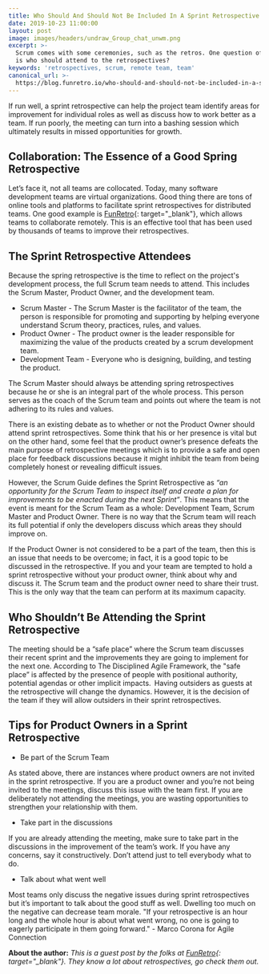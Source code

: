 ```yaml
---
title: Who Should And Should Not Be Included In A Sprint Retrospective
date: 2019-10-23 11:00:00
layout: post
image: images/headers/undraw_Group_chat_unwm.png
excerpt: >-
  Scrum comes with some ceremonies, such as the retros. One question often asked
  is who should attend to the retrospectives?
keywords: 'retrospectives, scrum, remote team, team'
canonical_url: >-
  https://blog.funretro.io/who-should-and-should-not-be-included-in-a-sprint-retrospective/
---
```


If run well, a sprint retrospective can help the project team identify areas for improvement for individual roles as well as discuss how to work better as a team. If run poorly, the meeting can turn into a bashing session which ultimately results in missed opportunities for growth.

## Collaboration: The Essence of a Good Spring Retrospective

Let’s face it, not all teams are collocated. Today, many software development teams are virtual organizations. Good thing there are tons of online tools and platforms to facilitate sprint retrospectives for distributed teams. One good example is [FunRetro](https://funretro.io){: target="_blank"}, which allows teams to collaborate remotely. This is an effective tool that has been used by thousands of teams to improve their retrospectives.

## The Sprint Retrospective Attendees

Because the spring retrospective is the time to reflect on the project's development process, the full Scrum team needs to attend. This includes the Scrum Master, Product Owner, and the development team.

* Scrum Master - The Scrum Master is the facilitator of the team, the person is responsible for promoting and supporting by helping everyone understand Scrum theory, practices, rules, and values.
* Product Owner - The product owner is the leader responsible for maximizing the value of the products created by a scrum development team.
* Development Team - Everyone who is designing, building, and testing the product.

The Scrum Master should always be attending spring retrospectives because he or she is an integral part of the whole process. This person serves as the coach of the Scrum team and points out where the team is not adhering to its rules and values.

There is an existing debate as to whether or not the Product Owner should attend sprint retrospectives. Some think that his or her presence is vital but on the other hand, some feel that the product owner’s presence defeats the main purpose of retrospective meetings which is to provide a safe and open place for feedback discussions because it might inhibit the team from being completely honest or revealing difficult issues.

However, the Scrum Guide defines the Sprint Retrospective as *“an opportunity for the Scrum Team to inspect itself and create a plan for improvements to be enacted during the next Sprint”*. This means that the event is meant for the Scrum Team as a whole: Development Team, Scrum Master and Product Owner. There is no way that the Scrum team will reach its full potential if only the developers discuss which areas they should improve on.

If the Product Owner is not considered to be a part of the team, then this is an issue that needs to be overcome; in fact, it is a good topic to be discussed in the retrospective. If you and your team are tempted to hold a sprint retrospective without your product owner, think about why and discuss it. The Scrum team and the product owner need to share their trust. This is the only way that the team can perform at its maximum capacity.

## Who Shouldn’t Be Attending the Sprint Retrospective

The meeting should be a “safe place” where the Scrum team discusses their recent sprint and the improvements they are going to implement for the next one. According to The Disciplined Agile Framework, the "safe place” is affected by the presence of people with positional authority, potential agendas or other implicit impacts. Having outsiders as guests at the retrospective will change the dynamics. However, it is the decision of the team if they will allow outsiders in their sprint retrospectives.

## Tips for Product Owners in a Sprint Retrospective

* Be part of the Scrum Team

As stated above, there are instances where product owners are not invited in the sprint retrospective. If you are a product owner and you’re not being invited to the meetings, discuss this issue with the team first. If you are deliberately not attending the meetings, you are wasting opportunities to strengthen your relationship with them.

* Take part in the discussions

If you are already attending the meeting, make sure to take part in the discussions in the improvement of the team’s work. If you have any concerns, say it constructively. Don’t attend just to tell everybody what to do.

* Talk about what went well

Most teams only discuss the negative issues during sprint retrospectives but it’s important to talk about the good stuff as well. Dwelling too much on the negative can decrease team morale. "If your retrospective is an hour long and the whole hour is about what went wrong, no one is going to eagerly participate in them going forward." - Marco Corona for Agile Connection

**About the author:** *This is a guest post by the folks at [FunRetro](https://funretro.io){: target="_blank"}. They know a lot about retrospectives, go check them out.*